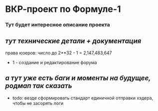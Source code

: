 # ВКР-проект по Формуле-1
### Тут будет интересное описание проекта

## _тут технические детали + документация_
права юзеров: число до 2**32 - 1 = 2,147,483,647
- 1 - создание и редактирование форума

## _а тут уже есть баги и моменты на будущее, родмап так сказать_

- todo: везде сформировать стандарт единичной отправки хэдера, чтобы не засорять логи
